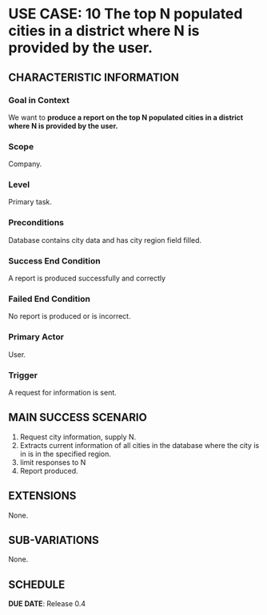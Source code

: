# USE CASE: 10 The top N populated cities in a district where N is provided by the user.

## CHARACTERISTIC INFORMATION

### Goal in Context

We want to **produce a report on the top N populated cities in a district where N is provided by the user.**

### Scope

Company.

### Level

Primary task.

### Preconditions

Database contains city data and has city region field filled.

### Success End Condition

A report is produced successfully and correctly

### Failed End Condition

No report is produced or is incorrect.

### Primary Actor

User.

### Trigger

A request for information is sent.

## MAIN SUCCESS SCENARIO

1. Request city information, supply N.
2. Extracts current information of all cities in the database where the city is in is in the specified region.
3. limit responses to N
4. Report produced.

## EXTENSIONS

None.

## SUB-VARIATIONS

None.

## SCHEDULE

**DUE DATE**: Release 0.4
